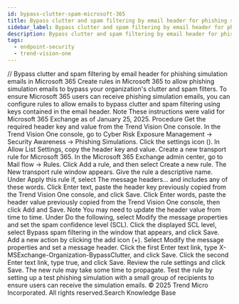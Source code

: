 ```yaml
---
id: bypass-clutter-spam-microsoft-365
title: Bypass clutter and spam filtering by email header for phishing simulation emails in Microsoft 365
sidebar_label: Bypass clutter and spam filtering by email header for phishing simulation emails in Microsoft 365
description: Bypass clutter and spam filtering by email header for phishing simulation emails in Microsoft 365
tags:
  - endpoint-security
  - trend-vision-one
---
```


/*<![CDATA[*/ $('#title').html($('meta[name=map-description]').attr('content')); /*]]>*/ Bypass clutter and spam filtering by email header for phishing simulation emails in Microsoft 365 Create rules in Microsoft 365 to allow phishing simulation emails to bypass your organization's clutter and spam filters. To ensure Microsoft 365 users can receive phishing simulation emails, you can configure rules to allow emails to bypass clutter and spam filtering using keys contained in the email header. Note These instructions were valid for Microsoft 365 Exchange as of January 25, 2025. Procedure Get the required header key and value from the Trend Vision One console. In the Trend Vision One console, go to Cyber Risk Exposure Management → Security Awareness → Phishing Simulations. Click the settings icon (). In Allow List Settings, copy the header key and value. Create a new transport rule for Microsoft 365. In the Microsoft 365 Exchange admin center, go to Mail flow → Rules. Click Add a rule, and then select Create a new rule. The New transport rule window appears. Give the rule a descriptive name. Under Apply this rule if, select The message headers... and includes any of these words. Click Enter text, paste the header key previously copied from the Trend Vision One console, and click Save. Click Enter words, paste the header value previously copied from the Trend Vision One console, then click Add and Save. Note You may need to update the header value from time to time. Under Do the following, select Modify the message properties and set the spam confidence level (SCL). Click the displayed SCL level, select Bypass spam filtering in the window that appears, and click Save. Add a new action by clicking the add icon (+). Select Modify the message properties and set a message header. Click the first Enter text link, type X-MSExchange-Organization-BypassClutter, and click Save. Click the second Enter text link, type true, and click Save. Review the rule settings and click Save. The new rule may take some time to propagate. Test the rule by setting up a test phishing simulation with a small group of recipients to ensure users can receive the simulation emails. © 2025 Trend Micro Incorporated. All rights reserved.Search Knowledge Base